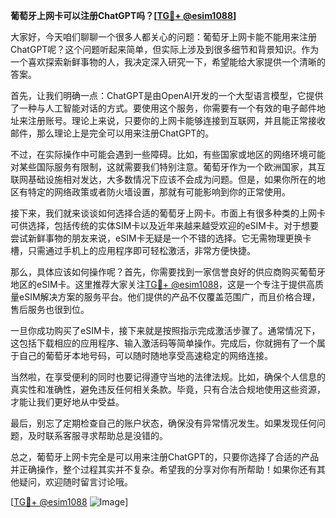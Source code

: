 **葡萄牙上网卡可以注册ChatGPT吗？[[TG💪+ @esim1088](https://t.me/s/esim1088)]**

大家好，今天咱们聊聊一个很多人都关心的问题：葡萄牙上网卡能不能用来注册ChatGPT呢？这个问题听起来简单，但实际上涉及到很多细节和背景知识。作为一个喜欢探索新鲜事物的人，我决定深入研究一下，希望能给大家提供一个清晰的答案。

首先，让我们明确一点：ChatGPT是由OpenAI开发的一个大型语言模型，它提供了一种与人工智能对话的方式。要使用这个服务，你需要有一个有效的电子邮件地址来注册账号。理论上来说，只要你的上网卡能够连接到互联网，并且能正常接收邮件，那么理论上是完全可以用来注册ChatGPT的。

不过，在实际操作中可能会遇到一些障碍。比如，有些国家或地区的网络环境可能对某些国际服务有限制，这就需要我们特别注意。葡萄牙作为一个欧洲国家，其互联网基础设施相对发达，大多数情况下应该不会成为问题。但是，如果你所在的地区有特定的网络政策或者防火墙设置，那就有可能影响到你的正常使用。

接下来，我们就来谈谈如何选择合适的葡萄牙上网卡。市面上有很多种类的上网卡可供选择，包括传统的实体SIM卡以及近年来越来越受欢迎的eSIM卡。对于想要尝试新鲜事物的朋友来说，eSIM卡无疑是一个不错的选择。它无需物理更换卡槽，只需通过手机上的应用程序即可轻松激活，非常方便快捷。

那么，具体应该如何操作呢？首先，你需要找到一家信誉良好的供应商购买葡萄牙地区的eSIM卡。这里推荐大家关注[TG💪+ @esim1088](https://t.me/s/esim1088)，这是一个专注于提供高质量eSIM解决方案的服务平台。他们提供的产品不仅覆盖范围广，而且价格合理，售后服务也很到位。

一旦你成功购买了eSIM卡，接下来就是按照指示完成激活步骤了。通常情况下，这包括下载相应的应用程序、输入激活码等简单操作。完成后，你就拥有了一个属于自己的葡萄牙本地号码，可以随时随地享受高速稳定的网络连接。

当然啦，在享受便利的同时也要记得遵守当地的法律法规。比如，确保个人信息的真实性和准确性，避免违反任何相关条款。毕竟，只有合法合规地使用这些资源，才能让我们更好地从中受益。

最后，别忘了定期检查自己的账户状态，确保没有异常情况发生。如果发现任何问题，及时联系客服寻求帮助总是没错的。

总之，葡萄牙上网卡完全是可以用来注册ChatGPT的，只要你选择了合适的产品并正确操作，整个过程其实并不复杂。希望我的分享对你有所帮助！如果你还有其他疑问，欢迎随时留言讨论哦。

[[TG💪+ @esim1088](https://t.me/s/esim1088) ![Image](https://i.postimg.cc/4NQfJmqS/Snipaste-2025-05-13-00-14-12.png)]